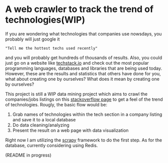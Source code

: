 # A web crawler to track the trend of technologies(WIP)

If you are wondering what technologies that companies use nowsdays, you probably will just google it 
```
"Tell me the hottest techs used recently"
```
and you will probably get hundreds of thousands of results. Also, you could just go on a website like [techstack.io](http://techstacks.io/) and check out the most popular programming languages, databases and libraries that are being used today. However, these are the results and statistics that others have done for you, what about creating one by ourselves? What does it mean by creating one by ourselves? 

This project is still a WIP data mining project which aims to crawl the companies/jobs listings on this [stackoverflow page](http://stackoverflow.com/jobs/companies) to get a feel of the trend of technologies. Rougly, the basic flow would be:

1. Grab names of technologies within the tech section in a company listing and save it to a local database
2. Do data cleaning/analyzing
3. Present the result on a web page with data visualization

Right now I am utilizing the [scrapy](http://scrapy.org/) framework to do the first step. As for the database, currently considering using Redis.


(README in progress) 
